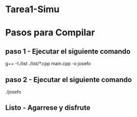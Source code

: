 # Tarea1-Simu

# Pasos para Compilar

## paso 1 - Ejecutar el siguiente comando

g++ -I./list ./list/*.cpp main.cpp -o josefo

## paso 2 - Ejecutar el siguiente comando

./josefo

## Listo - Agarrese y disfrute

